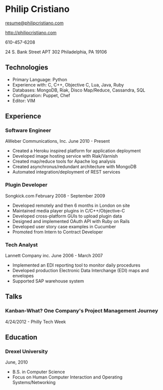 # Philip Cristiano

resume@philipcristiano.com

http://philipcristiano.com

610-457-6208

24 S. Bank Street APT 302
Philadelphia, PA
19106

## Technologies

* Primary Language: Python
* Experience with: C, C++, Objective C, Lua, Java, Ruby
* Databases: MongoDB, Riak, Disco Map/Reduce, Cassandra, SQL
* Configuration: Puppet, Chef
* Editor: VIM

## Experience

### Software Engineer
AWeber Communications, Inc.
June 2010 - Present

* Created a Heroku inspired platform for application deployment
* Developed image hosting service with Riak/Varnish
* Created map/reduce tools for Apache log analysis
* Created asynchronus/redundant architecture with MongoDB
* Automated integration/deployment of REST services


### Plugin Developer
Songkick.com February 2008 - September 2009

* Developed remotely and then 6 months in London on site
* Maintained media player plugins in C/C++/Objective-C
* Developed cross-platform GUIs to upload plugin data
* Designed and implemented OAuth API with Ruby on Rails
* Developed user story case examples in Cucumber
* Promoted from Intern to Contract Developer


### Tech Analyst
Lannett Company inc.
June 2006 - March 2007

* Implemented an EDI reporting tool to monitor daily procedures
* Developed production Electronic Data Interchange (EDI) maps and envelopes
* Supported SAP warehouse system

## Talks

### Kanban-What? One Company's Project Management Journey
4/24/2012 - Philly Tech Week

## Education

### Drexel University
June, 2010

* B.S. in Computer Science
* Focus on Human Computer Interaction and Operating Systems/Networking
